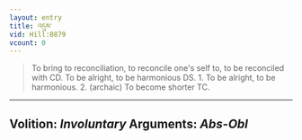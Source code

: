 ```yaml
---
layout: entry
title: འདུམ་
vid: Hill:0879
vcount: 0
---
```

> To bring to reconciliation, to reconcile one's self to, to be reconciled with CD\. To be alright, to be harmonious DS\. 1\. To be alright, to be harmonious\. 2\. (archaic) To become shorter TC\.

---
Volition: _Involuntary_
Arguments: _Abs-Obl_
---


